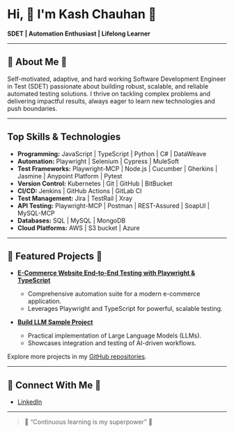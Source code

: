 
#  Hi, 🌟 I'm Kash Chauhan 🌟

**SDET | Automation Enthusiast | Lifelong Learner**

---

## 🌟 About Me 🌟

Self-motivated, adaptive, and hard working Software Development Engineer in Test (SDET) passionate about building robust, scalable, and reliable automated testing solutions. I thrive on tackling complex problems and delivering impactful results, always eager to learn new technologies and push boundaries.

---

## Top Skills & Technologies

- **Programming:** JavaScript | TypeScript | Python | C# | DataWeave
- **Automation:** Playwright | Selenium | Cypress | MuleSoft
- **Test Frameworks:** Playwright-MCP | Node.js | Cucumber | Gherkins | Jasmine | Anypoint Platform | Pytest
- **Version Control:** Kubernetes | Git | GitHub | BitBucket
- **CI/CD:** Jenkins | GitHub Actions | GitLab CI 
- **Test Management:** Jira | TestRail | Xray
- **API Testing:** Playwright-MCP | Postman | REST-Assured | SoapUI | MySQL-MCP
- **Databases:** SQL | MySQL | MongoDB
- **Cloud Platforms:** AWS | S3 bucket | Azure

---

## 🌟 Featured Projects 🌟

- [**E-Commerce Website End-to-End Testing with Playwright & TypeScript**](https://github.com/chauhankashmira/E-Commerce-Website-End-to-End-Testing-Playwright-TypeScript)
  - Comprehensive automation suite for a modern e-commerce application.
  - Leverages Playwright and TypeScript for powerful, scalable testing.

- [**Build LLM Sample Project**](https://github.com/chauhankashmira/Build_LLM_Sample-Project)
  - Practical implementation of Large Language Models (LLMs).
  - Showcases integration and testing of AI-driven workflows.

Explore more projects in my [GitHub repositories](https://github.com/chauhankashmira?tab=repositories).

---

## 🌟 Connect With Me 🌟

- [LinkedIn](https://www.linkedin.com/in/kashmira-chauhan/)

---


> 🌟 “Continuous learning is my superpower” 🌟
